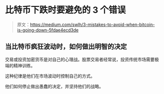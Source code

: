 # 比特币下跌时要避免的 3 个错误

> 原文：<https://medium.com/swlh/3-mistakes-to-avoid-when-bitcoin-is-going-down-5fdae4ecd3de>

## 当比特币疯狂波动时，如何做出明智的决定

交易或投资加密货币是对自己的心理战。股票交易者经常说，投资传统市场需要极端的精神训练。

这种纪律是他们在市场波动时控制自己的方式。

他们如何停止做出愚蠢的决定，并坚持他们的战略。